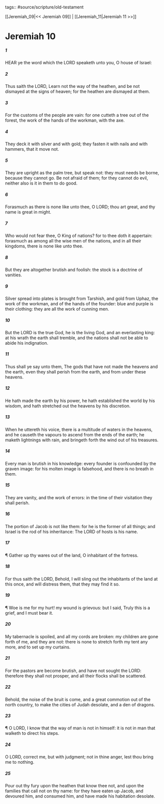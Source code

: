 tags:: #source/scripture/old-testament

[[Jeremiah_09|<< Jeremiah 09]] | [[Jeremiah_11|Jeremiah 11 >>]]

# Jeremiah 10

##### 1

HEAR ye the word which the LORD speaketh unto you, O house of Israel:

##### 2

Thus saith the LORD, Learn not the way of the heathen, and be not dismayed at the signs of heaven; for the heathen are dismayed at them.

##### 3

For the customs of the people are vain: for one cutteth a tree out of the forest, the work of the hands of the workman, with the axe.

##### 4

They deck it with silver and with gold; they fasten it with nails and with hammers, that it move not.

##### 5

They are upright as the palm tree, but speak not: they must needs be borne, because they cannot go. Be not afraid of them; for they cannot do evil, neither also is it in them to do good.

##### 6

Forasmuch as there is none like unto thee, O LORD; thou art great, and thy name is great in might.

##### 7

Who would not fear thee, O King of nations? for to thee doth it appertain: forasmuch as among all the wise men of the nations, and in all their kingdoms, there is none like unto thee.

##### 8

But they are altogether brutish and foolish: the stock is a doctrine of vanities.

##### 9

Silver spread into plates is brought from Tarshish, and gold from Uphaz, the work of the workman, and of the hands of the founder: blue and purple is their clothing: they are all the work of cunning men.

##### 10

But the LORD is the true God, he is the living God, and an everlasting king: at his wrath the earth shall tremble, and the nations shall not be able to abide his indignation.

##### 11

Thus shall ye say unto them, The gods that have not made the heavens and the earth, even they shall perish from the earth, and from under these heavens.

##### 12

He hath made the earth by his power, he hath established the world by his wisdom, and hath stretched out the heavens by his discretion.

##### 13

When he uttereth his voice, there is a multitude of waters in the heavens, and he causeth the vapours to ascend from the ends of the earth; he maketh lightnings with rain, and bringeth forth the wind out of his treasures.

##### 14

Every man is brutish in his knowledge: every founder is confounded by the graven image: for his molten image is falsehood, and there is no breath in them.

##### 15

They are vanity, and the work of errors: in the time of their visitation they shall perish.

##### 16

The portion of Jacob is not like them: for he is the former of all things; and Israel is the rod of his inheritance: The LORD of hosts is his name.

##### 17

¶ Gather up thy wares out of the land, O inhabitant of the fortress.

##### 18

For thus saith the LORD, Behold, I will sling out the inhabitants of the land at this once, and will distress them, that they may find it so.

##### 19

¶ Woe is me for my hurt! my wound is grievous: but I said, Truly this is a grief, and I must bear it.

##### 20

My tabernacle is spoiled, and all my cords are broken: my children are gone forth of me, and they are not: there is none to stretch forth my tent any more, and to set up my curtains.

##### 21

For the pastors are become brutish, and have not sought the LORD: therefore they shall not prosper, and all their flocks shall be scattered.

##### 22

Behold, the noise of the bruit is come, and a great commotion out of the north country, to make the cities of Judah desolate, and a den of dragons.

##### 23

¶ O LORD, I know that the way of man is not in himself: it is not in man that walketh to direct his steps.

##### 24

O LORD, correct me, but with judgment; not in thine anger, lest thou bring me to nothing.

##### 25

Pour out thy fury upon the heathen that know thee not, and upon the families that call not on thy name: for they have eaten up Jacob, and devoured him, and consumed him, and have made his habitation desolate.
